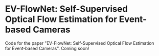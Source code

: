 # EV-FlowNet: Self-Supervised Optical Flow Estimation for Event-based Cameras
Code for the paper "EV-FlowNet: Self-Supervised Optical Flow Estimation for Event-based Cameras".
Coming soon!
